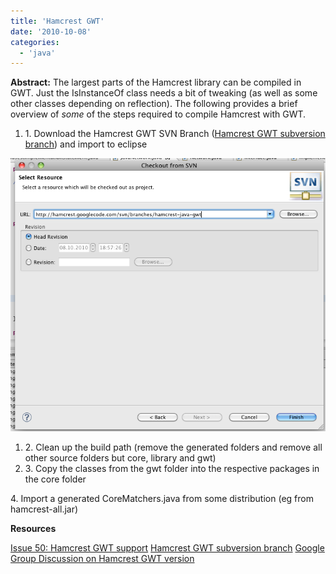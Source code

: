 ```yaml
---
title: 'Hamcrest GWT'
date: '2010-10-08'
categories:
  - 'java'
---
```


**Abstract:** The largest parts of the Hamcrest library can be compiled in GWT. Just the IsInstanceOf class needs a bit of tweaking (as well as some other classes depending on reflection). The following provides a brief overview of _some_ of the steps required to compile Hamcrest with GWT.

1. 1\. Download the Hamcrest GWT SVN Branch ([Hamcrest GWT subversion branch](http://hamcrest.googlecode.com/svn/branches/hamcrest-java-gwt/)) and import to eclipse

![bildschirmfoto2010-10-08um18-59-38.png](images/bildschirmfoto2010-10-08um18-59-38.png)

1. 2\. Clean up the build path (remove the generated folders and remove all other source folders but core, library and gwt)
2. 3\. Copy the classes from the gwt folder into the respective packages in the core folder

4\. Import a generated CoreMatchers.java from some distribution (eg from hamcrest-all.jar)

**Resources**

[Issue 50: Hamcrest GWT support](http://code.google.com/p/hamcrest/issues/detail?id=50) [Hamcrest GWT subversion branch](http://hamcrest.googlecode.com/svn/branches/hamcrest-java-gwt/) [Google Group Discussion on Hamcrest GWT version](http://groups.google.com/group/hamcrest-dev/browse_thread/thread/e68d0e228e9a3bd2/d331763300f1e040)
